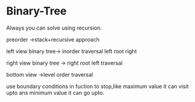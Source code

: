 # Binary-Tree

Always you can solve using recursion.

preorder ->stack+recursive approach

left view binary tree-> inorder traversal left root right

right view binary tree -> right root left traversal

bottom view ->level order traversal

use boundary conditions in fuction to stop,like maximum value it can visit upto ans minimum value it can go upto.

